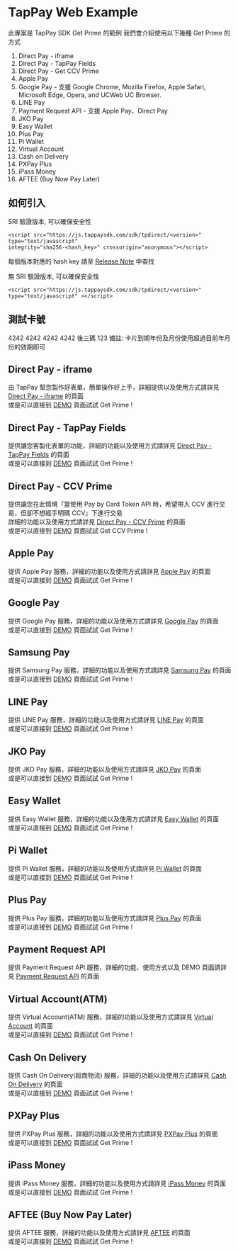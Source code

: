# TapPay Web Example

此專案是 TapPay SDK Get Prime 的範例
我們會介紹使用以下幾種 Get Prime 的方式

1. Direct Pay - iframe
2. Direct Pay - TapPay Fields
3. Direct Pay - Get CCV Prime
4. Apple Pay
5. Google Pay - 支援 Google Chrome, Mozilla Firefox, Apple Safari, Microsoft Edge, Opera, and UCWeb UC Browser.
6. LINE Pay
7. Payment Request API - 支援 Apple Pay、Direct Pay  
8. JKO Pay
9. Easy Wallet
10. Plus Pay
11. Pi Wallet
12. Virtual Account
13. Cash on Delivery
14. PXPay Plus
15. iPass Money
16. AFTEE (Buy Now Pay Later)

## 如何引入
SRI 驗證版本, 可以確保安全性

```
<script src="https://js.tappaysdk.com/sdk/tpdirect/<version>" type="text/javascript" 
integrity="sha256-<hash_key>" crossorigin="anonymous"></script>
```
每個版本對應的 hash key 請至 [Release Note](https://github.com/TapPay/tappay-web-example/releases) 中查找

無 SRI 驗證版本, 可以確保安全性
```
<script src="https://js.tappaysdk.com/sdk/tpdirect/<version>" type="text/javascript" ></script>
```

## 測試卡號
4242 4242 4242 4242
後三碼 123
備註: 卡片到期年份及月份使用超過目前年月份的效期即可

## Direct Pay - iframe

由 TapPay 幫您製作好表單，簡單操作好上手，詳細提供以及使用方式請詳見 [Direct Pay - iframe](./Direct_Pay_iframe) 的頁面  
或是可以直接到 [DEMO](https://tappay.github.io/tappay-web-example/Direct_Pay_iframe/example/index.html) 頁面試試 Get Prime !

## Direct Pay - TapPay Fields

提供讓您客製化表單的功能，詳細的功能以及使用方式請詳見 [Direct Pay - TapPay Fields](./TapPay_Fields) 的頁面  
或是可以直接到 [DEMO](https://tappay.github.io/tappay-web-example/TapPay_Fields/example/index.html) 頁面試試 Get Prime !

## Direct Pay - CCV Prime

提供讓您在此情境『當使用 Pay by Card Token API 時，希望帶入 CCV 進行交易，但卻不想經手明碼 CCV』下進行交易  
詳細的功能以及使用方式請詳見 [Direct Pay - CCV Prime](./CCV_Prime) 的頁面  
或是可以直接到 [DEMO](https://tappay.github.io/tappay-web-example/CCV_Prime/example/index.html) 頁面試試 Get CCV Prime !
## Apple Pay

提供 Apple Pay 服務，詳細的功能以及使用方式請詳見 [Apple Pay](./Apple_Pay) 的頁面  
或是可以直接到 [DEMO](https://tappay.github.io/tappay-web-example/Apple_Pay/example/index.html) 頁面試試 Get Prime !

## Google Pay

提供 Google Pay 服務，詳細的功能以及使用方式請詳見 [Google Pay](./Google_Pay) 的頁面  
或是可以直接到 [DEMO](https://tappay.github.io/tappay-web-example/Google_Pay/example/index.html) 頁面試試 Get Prime !

## Samsung Pay

提供 Samsung Pay 服務，詳細的功能以及使用方式請詳見 [Samsung Pay](./Samsung_Pay) 的頁面  
或是可以直接到 [DEMO](https://tappay.github.io/tappay-web-example/Samsung_Pay/example/index.html) 頁面試試 Get Prime !

## LINE Pay

提供 LINE Pay 服務，詳細的功能以及使用方式請詳見 [LINE Pay](./Line_Pay) 的頁面  
或是可以直接到 [DEMO](https://tappay.github.io/tappay-web-example/Line_Pay/example/index.html) 頁面試試 Get Prime !

## JKO Pay

提供 JKO Pay 服務，詳細的功能以及使用方式請詳見 [JKO Pay](./JKO_Pay) 的頁面  
或是可以直接到 [DEMO](https://tappay.github.io/tappay-web-example/JKO_Pay/example/index.html) 頁面試試 Get Prime !

## Easy Wallet

提供 Easy Wallet 服務，詳細的功能以及使用方式請詳見 [Easy Wallet](./Easy_Wallet) 的頁面  
或是可以直接到 [DEMO](https://tappay.github.io/tappay-web-example/Easy_Wallet/example/index.html) 頁面試試 Get Prime !

## Pi Wallet

提供 Pi Wallet 服務，詳細的功能以及使用方式請詳見 [Pi Wallet](./Pi_Wallet) 的頁面  
或是可以直接到 [DEMO](https://tappay.github.io/tappay-web-example/Pi_Wallet/example/index.html) 頁面試試 Get Prime !

## Plus Pay

提供 Plus Pay 服務，詳細的功能以及使用方式請詳見 [Plus Pay](./Plus_Pay) 的頁面  
或是可以直接到 [DEMO](https://tappay.github.io/tappay-web-example/Plus_Pay/example/index.html) 頁面試試 Get Prime !

## Payment Request API

提供 Payment Request API 服務，詳細的功能、使用方式以及 DEMO 頁面請詳見 [Payment Request API](./Payment_Request) 的頁面

## Virtual Account(ATM)

提供 Virtual Account(ATM) 服務，詳細的功能以及使用方式請詳見 [Virtual Account](./Virtual_Account) 的頁面  
或是可以直接到 [DEMO](https://tappay.github.io/tappay-web-example/Virtual_Account/example/index.html) 頁面試試 Get Prime !

## Cash On Delivery
提供 Cash On Delivery(超商物流) 服務，詳細的功能以及使用方式請詳見 [Cash On Delivery](./Cash_On_Delivery) 的頁面  
或是可以直接到 [DEMO](https://tappay.github.io/tappay-web-example/Cash_On_Delivery/example/index.html) 頁面試試 Get Prime !

## PXPay Plus 
提供 PXPay Plus 服務，詳細的功能以及使用方式請詳見 [PXPay Plus](./PXPay_Plus) 的頁面  
或是可以直接到 [DEMO](https://tappay.github.io/tappay-web-example/PXPay_Plus/example/index.html) 頁面試試 Get Prime !

## iPass Money
提供 iPass Money 服務，詳細的功能以及使用方式請詳見 [iPass Money](./IPassMoney) 的頁面  
或是可以直接到 [DEMO](https://tappay.github.io/tappay-web-example/IPassMoney/example/index.html) 頁面試試 Get Prime !

## AFTEE (Buy Now Pay Later)
提供 AFTEE 服務，詳細的功能以及使用方式請詳見 [AFTEE](./AFTEE) 的頁面  
或是可以直接到 [DEMO](https://tappay.github.io/tappay-web-example/AFTEE/example/index.html) 頁面試試 Get Prime !